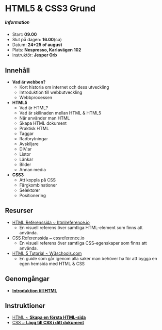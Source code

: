 # HTML5 & CSS3 Grund

##### Information
* Start: **09.00**
* Slut på dagen: **16.00**(ca)
* Datum: **24+25 of august**
* Plats: **Nespresso, Karlavägen 102**
* Instruktör: **Jesper Orb**


## Innehåll

* **Vad är webben?**
  * Kort historia om internet och dess utveckling
  * Introduktion till webbutveckling
  * Webbprocessen
* **HTML5**
  * Vad är HTML?
  * Vad är skillnaden mellan HTML & HTML5
  * När använder man HTML
  * Skapa HTML dokument
  * Praktisk HTML
  * Taggar
  * Radbrytningar
  * Avskiljare
  * DIV:ar
  * Listor
  * Länkar
  * Bilder
  * Annan media
* **CSS3**
  * Att koppla på CSS
  * Färgkombinationer
  * Selektorer
  * Positionering

## Resurser

* [HTML Referenssida ~ htmlreference.io](http://htmlreference.io/)
  * En visuell referens över samtliga HTML-element som finns att använda.  
* [CSS Referenssida ~ cssreference.io](http://cssreference.io/)
  * En visuell referens över samtliga CSS-egenskaper som finns att använda.
* [HTML 5 Tutorial ~ W3schools.com](https://www.w3schools.com/html/default.asp)
  * En guide som går igenom alla saker man behöver ha för att bygga en egen hemsida med HTML & CSS

## Genomgångar

* [__Introduktion till HTML__](html_css.html)

## Instruktioner

* [HTML ~ __Skapa en första HTML-sida__](skapa-html-sida.html)
* [CSS  ~ __Lägg till CSS i ditt dokument__](lagg-till-css.html)
